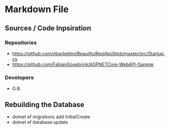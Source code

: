 ﻿# Markdown File

## Sources / Code Inpsiration

### Repositories

- https://github.com/nbarbettini/BeautifulRestApi/blob/master/src/Startup.cs
- https://github.com/FabianGosebrink/ASPNETCore-WebAPI-Sample

### Developers

- G.B.

## Rebuilding the Database

- dotnet ef migrations add InitialCreate
- dotnet ef database update